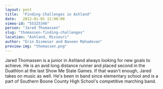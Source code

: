 ```yaml
---
layout: post
title:  "Finding Challenges in Ashland"
date:   2012-01-01 12:00:00
vimeo-id: "55325346"
person: "Jared Thomassen"
slug: "thomassen-finding-challenges"
location: "Ashland, Missouri"
author: "Erin Dismeier and Naveen Mahadevan"
preview-img: "thomassen.png"
---
```


Jared Thomassen is a junior in Ashland always looking for new goals to achieve. He is an avid long distance runner and placed second in the Duathlon at the last Show Me State Games. If that wasn't enough, Jared takes on music as well. He's been in band since elementary school and is a part of Southern Boone County High School's competitive marching band.

